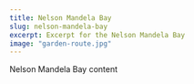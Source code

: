 ```yaml
---
title: Nelson Mandela Bay
slug: nelson-mandela-bay
excerpt: Excerpt for the Nelson Mandela Bay
image: "garden-route.jpg"
---
```

Nelson Mandela Bay content